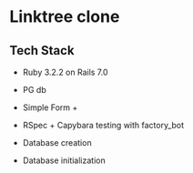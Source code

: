 # Linktree clone

## Tech Stack

* Ruby 3.2.2 on Rails 7.0

* PG db

* Simple Form + 

* RSpec + Capybara testing with factory_bot


<!-- * Tailwind CSS  + icons -->

* Database creation

* Database initialization


